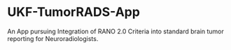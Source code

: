 # UKF-TumorRADS-App
An App pursuing Integration of RANO 2.0 Criteria into standard brain tumor reporting for Neuroradiologists.
